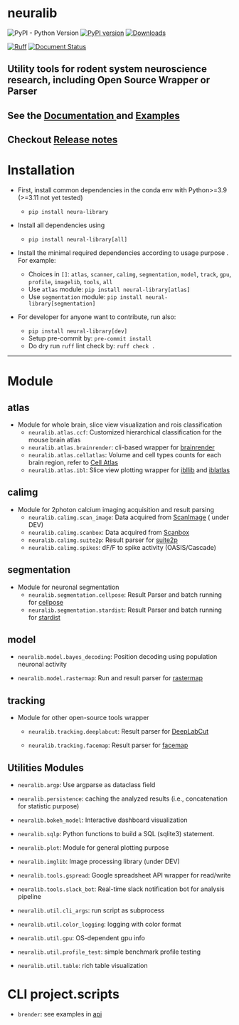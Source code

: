 # neuralib

![PyPI - Python Version](https://img.shields.io/pypi/pyversions/neura-library)
[![PyPI version](https://badge.fury.io/py/neura-library.svg)](https://badge.fury.io/py/neura-library)
[![Downloads](https://static.pepy.tech/badge/neura-library)](https://pepy.tech/project/neura-library)

[![Ruff](https://img.shields.io/endpoint?url=https://raw.githubusercontent.com/astral-sh/ruff/main/assets/badge/v2.json)](https://github.com/astral-sh/ruff)
[![Document Status](https://readthedocs.org/projects/neuralib/badge/?version=latest)](https://neuralib.readthedocs.io/en/latest/index.html)

## Utility tools for rodent system neuroscience research, including Open Source Wrapper or Parser

## See the [Documentation ](https://neuralib.readthedocs.io/en/latest/index.html) and [Examples](doc/source/notebooks)

## Checkout [Release notes](https://github.com/ytsimon2004/neuralib/releases)

# Installation

- First, install common dependencies in the conda env with Python>=3.9 (>=3.11 not yet tested)
    - `pip install neura-library`

- Install all dependencies using
    - `pip install neural-library[all]`

- Install the minimal required dependencies according to usage purpose . For example:
    - Choices
      in `[]`: `atlas`, `scanner`, `calimg`, `segmentation`, `model`, `track`, `gpu`, `profile`, `imagelib`, `tools`,
      `all`
    - Use `atlas` module: `pip install neural-library[atlas]`
    - Use `segmentation` module: `pip install neural-library[segmentation]`

- For developer for anyone want to contribute, run also:
    - `pip install neural-library[dev]`
    - Setup pre-commit by: `pre-commit install`
    - Do dry run `ruff` lint check by: `ruff check .`

----------------------------

# Module

## atlas

- Module for whole brain, slice view visualization and rois classification
    - `neuralib.atlas.ccf`: Customized hierarchical classification for the mouse brain atlas
    - `neuralib.atlas.brainrender`: cli-based wrapper for [brainrender](https://github.com/brainglobe/brainrender)
    - `neuralib.atlas.cellatlas`: Volume and cell types counts for each brain region, refer
      to [Cell Atlas](https://portal.bluebrain.epfl.ch/resources/models/cell-atlas/)
    - `neuralib.atlas.ibl`: Slice view plotting wrapper
      for [ibllib](https://github.com/int-brain-lab/ibllib?tab=readme-ov-file)
      and [iblatlas](https://int-brain-lab.github.io/iblenv/_autosummary/ibllib.atlas.html)

## calimg

- Module for 2photon calcium imaging acquisition and result parsing
    - `neuralib.calimg.scan_image`: Data acquired from [ScanImage](https://www.mbfbioscience.com/products/scanimage/) (
      under
      DEV)
    - `neuralib.calimg.scanbox`: Data acquired from [Scanbox](https://scanbox.org/tag/two-photon/)
    - `neuralib.calimg.suite2p`:  Result parser for [suite2p](https://github.com/MouseLand/suite2p)
  - `neuralib.calimg.spikes`: dF/F to spike activity (OASIS/Cascade)

## segmentation

- Module for neuronal segmentation
    - `neuralib.segmentation.cellpose`: Result Parser and batch running
      for [cellpose](https://github.com/MouseLand/cellpose)
    - `neuralib.segmentation.stardist`: Result Parser and batch running
      for [stardist](https://github.com/stardist/stardist)

## model

- `neuralib.model.bayes_decoding`: Position decoding using population neuronal activity

- `neuralib.model.rastermap`: Run and result parser for [rastermap](https://github.com/MouseLand/rastermap)

## tracking

- Module for other open-source tools wrapper
    - `neuralib.tracking.deeplabcut`: Result parser for [DeepLabCut](https://github.com/DeepLabCut/DeepLabCut)

    - `neuralib.tracking.facemap`: Result parser for [facemap](https://github.com/MouseLand/facemap)

## Utilities Modules

- `neuralib.argp`: Use argparse as dataclass field

- `neuralib.persistence`: caching the analyzed results (i.e., concatenation for statistic purpose)

- `neuralib.bokeh_model`: Interactive dashboard visualization

- `neuralib.sqlp`: Python functions to build a SQL (sqlite3) statement.

- `neuralib.plot`: Module for general plotting purpose

- `neuralib.imglib`: Image processing library (under DEV)

- `neuralib.tools.gspread`: Google spreadsheet API wrapper for read/write

- `neuralib.tools.slack_bot`: Real-time slack notification bot for analysis pipeline

- `neuralib.util.cli_args`: run script as subprocess

- `neuralib.util.color_logging`: logging with color format

- `neuralib.util.gpu`: OS-dependent gpu info

- `neuralib.util.profile_test`: simple benchmark profile testing

- `neuralib.util.table`: rich table visualization

# CLI project.scripts

- `brender`: see examples in [api](https://neuralib.readthedocs.io/en/latest/api/neuralib.atlas.brainrender.html)
